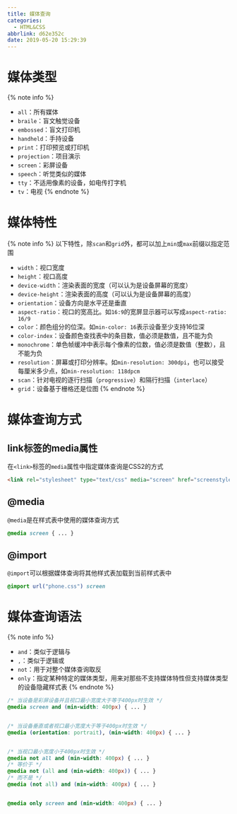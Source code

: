 ```yaml
---
title: 媒体查询
categories:
  - HTML&CSS
abbrlink: d62e352c
date: 2019-05-20 15:29:39
---
```


# 媒体类型

{% note info %}
- `all`：所有媒体
- `braile`：盲文触觉设备
- `embossed`：盲文打印机
- `handheld`：手持设备
- `print`：打印预览或打印机
- `projection`：项目演示
- `screen`：彩屏设备
- `speech`：听觉类似的媒体
- `tty`：不适用像素的设备，如电传打字机
- `tv`：电视
{% endnote %}

# 媒体特性

{% note info %}
以下特性，除`scan`和`grid`外，都可以加上`min`或`max`前缀以指定范围
- `width`：视口宽度
- `height`：视口高度
- `device-width`：渲染表面的宽度（可以认为是设备屏幕的宽度）
- `device-height`：渲染表面的高度（可以认为是设备屏幕的高度）
- `orientation`：设备方向是水平还是垂直
- `aspect-ratio`：视口的宽高比。如`16:9`的宽屏显示器可以写成`aspect-ratio: 16/9`
- `color`：颜色组分的位深。如`min-color: 16`表示设备至少支持16位深
- `color-index`：设备颜色查找表中的条目数，值必须是数值，且不能为负
- `monochrome`：单色帧缓冲中表示每个像素的位数，值必须是数值（整数），且不能为负
- `resolution`：屏幕或打印分辨率。如`min-resolution: 300dpi`，也可以接受每厘米多少点，如`min-resolution: 118dpcm`
- `scan`：针对电视的逐行扫描（`progressive`）和隔行扫描（`interlace`）
- `grid`：设备基于栅格还是位图
{% endnote %}

# 媒体查询方式

## link标签的media属性

在`<link>`标签的`media`属性中指定媒体查询是CSS2的方式

```html
<link rel="stylesheet" type="text/css" media="screen" href="screenstyles.css" />
```

## @media

`@media`是在样式表中使用的媒体查询方式

```css
@media screen { ... }
```

## @import

`@import`可以根据媒体查询将其他样式表加载到当前样式表中

```css
@import url("phone.css") screen
```

# 媒体查询语法

{% note info %}
- `and`：类似于逻辑与
- `,`：类似于逻辑或
- `not`：用于对整个媒体查询取反
- `only`：指定某种特定的媒体类型，用来对那些不支持媒体特性但支持媒体类型的设备隐藏样式表
{% endnote %}

```css
/* 当设备是彩屏设备并且视口最小宽度大于等于400px时生效 */
@media screen and (min-width: 400px) { ... }


/* 当设备垂直或者视口最小宽度大于等于400px时生效 */
@media (orientation: portrait), (min-width: 400px) { ... }


/* 当视口最小宽度小于400px时生效 */
@media not all and (min-width: 400px) { ... }
/* 等价于 */
@media not (all and (min-width: 400px)) { ... }
/* 而不是 */
@media (not all) and (min-width: 400px) { ... }


@media only screen and (min-width: 400px) { ... }
```
